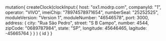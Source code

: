 mutation{
  createClock(clockInput:{
  host: "ox1.modrp.com",
  companyId: "1",
  operator: "VIVO",
  imeiChip: "78974578971654",
  numberSeal: "25252525",
  moduleVersion: "Version 1",
  moduleNumber: "46546578",
  port: 3000,
  address: {
    city: "Rua São Pedro",
    street: "S B Campo",
    number: 4544,
    zipCode: "0689787984",
    state: "SP",
    longitude: 45646465,
    lagitude: -45665764
  }
	}
) {
    id
  }
}